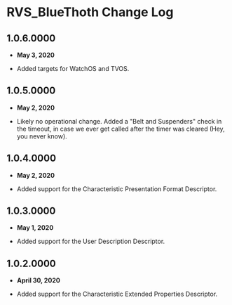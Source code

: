 # RVS_BlueThoth Change Log

## 1.0.6.0000

- **May 3, 2020**

- Added targets for WatchOS and TVOS.

## 1.0.5.0000

- **May 2, 2020**

- Likely no operational change. Added a "Belt and Suspenders" check in the timeout, in case we ever get called after the timer was cleared (Hey, you never know).

## 1.0.4.0000

- **May 2, 2020**

- Added support for the Characteristic Presentation Format Descriptor.

## 1.0.3.0000

- **May 1, 2020**

- Added support for the User Description Descriptor.

## 1.0.2.0000

- **April 30, 2020**

- Added support for the Characteristic Extended Properties Descriptor.
